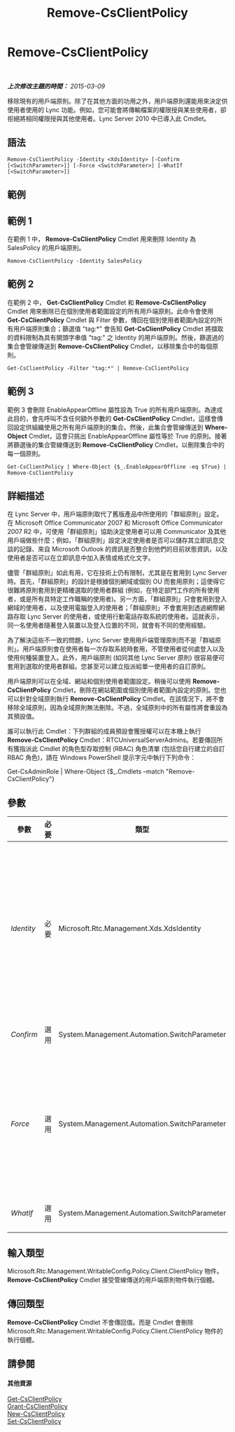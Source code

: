 ﻿---
title: Remove-CsClientPolicy
TOCTitle: Remove-CsClientPolicy
ms:assetid: 2beb1557-8397-493e-be87-910ce01ba8f5
ms:mtpsurl: https://technet.microsoft.com/zh-tw/library/Gg425772(v=OCS.15)
ms:contentKeyID: 49290438
ms.date: 08/10/2015
mtps_version: v=OCS.15
ms.translationtype: HT
---

# Remove-CsClientPolicy

 

_**上次修改主題的時間：** 2015-03-09_

移除現有的用戶端原則。除了在其他方面的功用之外，用戶端原則還能用來決定供使用者使用的 Lync 功能。例如，您可能會將傳輸檔案的權限授與某些使用者，卻拒絕將相同權限授與其他使用者。Lync Server 2010 中已導入此 Cmdlet。

## 語法

    Remove-CsClientPolicy -Identity <XdsIdentity> [-Confirm [<SwitchParameter>]] [-Force <SwitchParameter>] [-WhatIf [<SwitchParameter>]]

## 範例

## 範例 1

在範例 1 中， **Remove-CsClientPolicy** Cmdlet 用來刪除 Identity 為 SalesPolicy 的用戶端原則。

    Remove-CsClientPolicy -Identity SalesPolicy

## 範例 2

在範例 2 中， **Get-CsClientPolicy** Cmdlet 和 **Remove-CsClientPolicy** Cmdlet 用來刪除已在個別使用者範圍設定的所有用戶端原則。此命令會使用 **Get-CsClientPolicy** Cmdlet 與 Filter 參數，傳回在個別使用者範圍內設定的所有用戶端原則集合；篩選值 "tag:\*" 會告知 **Get-CsClientPolicy** Cmdlet 將擷取的資料限制為具有開頭字串值 "tag:" 之 Identity 的用戶端原則。然後，篩選過的集合會管線傳送到 **Remove-CsClientPolicy** Cmdlet，以移除集合中的每個原則。

    Get-CsClientPolicy -Filter "tag:*" | Remove-CsClientPolicy

## 範例 3

範例 3 會刪除 EnableAppearOffline 屬性設為 True 的所有用戶端原則。為達成此目的，會先呼叫不含任何額外參數的 **Get-CsClientPolicy** Cmdlet，這樣會傳回設定供組織使用之所有用戶端原則的集合。然後，此集合會管線傳送到 **Where-Object** Cmdlet，這會只挑出 EnableAppearOffline 屬性等於 True 的原則。接著將篩選後的集合管線傳送到 **Remove-CsClientPolicy** Cmdlet，以刪除集合中的每一個原則。

    Get-CsClientPolicy | Where-Object {$_.EnableAppearOffline -eq $True} | Remove-CsClientPolicy

## 詳細描述

在 Lync Server 中，用戶端原則取代了舊版產品中所使用的「群組原則」設定。在 Microsoft Office Communicator 2007 和 Microsoft Office Communicator 2007 R2 中，可使用「群組原則」協助決定使用者可以用 Communicator 及其他用戶端做些什麼；例如，「群組原則」設定決定使用者是否可以儲存其立即訊息交談的記錄、來自 Microsoft Outlook 的資訊是否整合到他們的目前狀態資訊，以及使用者是否可以在立即訊息中加入表情或格式化文字。

儘管「群組原則」如此有用，它在技術上仍有限制，尤其是在套用到 Lync Server 時。首先，「群組原則」的設計是根據個別網域或個別 OU 而套用原則；這使得它很難將原則套用到更精確選取的使用者群組 (例如，在特定部門工作的所有使用者，或是所有具特定工作職稱的使用者)。另一方面，「群組原則」只會套用到登入網域的使用者，以及使用電腦登入的使用者；「群組原則」不會套用到透過網際網路存取 Lync Server 的使用者，或使用行動電話存取系統的使用者。這就表示，同一名使用者隨著登入裝置以及登入位置的不同，就會有不同的使用經驗。

為了解決這些不一致的問題，Lync Server 使用用戶端管理原則而不是「群組原則」。用戶端原則會在使用者每一次存取系統時套用，不管使用者從何處登入以及使用何種裝置登入。此外，用戶端原則 (如同其他 Lync Server 原則) 很容易便可套用到選取的使用者群組。您甚至可以建立指派給單一使用者的自訂原則。

用戶端原則可以在全域、網站和個別使用者範圍設定。稍後可以使用 **Remove-CsClientPolicy** Cmdlet，刪除在網站範圍或個別使用者範圍內設定的原則。您也可以針對全域原則執行 **Remove-CsClientPolicy** Cmdlet。在該情況下，將不會移除全域原則，因為全域原則無法刪除。不過，全域原則中的所有屬性將會重設為其預設值。

誰可以執行此 Cmdlet：下列群組的成員預設會獲授權可以在本機上執行 **Remove-CsClientPolicy** Cmdlet：RTCUniversalServerAdmins。若要傳回所有獲指派此 Cmdlet 的角色型存取控制 (RBAC) 角色清單 (包括您自行建立的自訂 RBAC 角色)，請在 Windows PowerShell 提示字元中執行下列命令：

Get-CsAdminRole | Where-Object {$\_.Cmdlets –match "Remove-CsClientPolicy"}

## 參數


<table>
<colgroup>
<col style="width: 25%" />
<col style="width: 25%" />
<col style="width: 25%" />
<col style="width: 25%" />
</colgroup>
<thead>
<tr class="header">
<th>參數</th>
<th>必要</th>
<th>類型</th>
<th>說明</th>
</tr>
</thead>
<tbody>
<tr class="odd">
<td><p><em>Identity</em></p></td>
<td><p>必要</p></td>
<td><p>Microsoft.Rtc.Management.Xds.XdsIdentity</p></td>
<td><p>要移除之用戶端原則的唯一識別碼。若要「移除」全域原則，請使用下列語法：-Identity global。(請注意，無法實際移除全域原則。而是將該原則中的所有屬性重設為其預設值)。若要移除網站原則，請使用類似下列的語法：-Identity &quot;site:Redmond&quot;。若要移除個別使用者原則，請使用類似下列的語法：-Identity &quot;SalesDepartmentPolicy&quot;。在指定原則 Identity 時不能使用萬用字元。</p></td>
</tr>
<tr class="even">
<td><p><em>Confirm</em></p></td>
<td><p>選用</p></td>
<td><p>System.Management.Automation.SwitchParameter</p></td>
<td><p>在執行命令前先提示確認。</p></td>
</tr>
<tr class="odd">
<td><p><em>Force</em></p></td>
<td><p>選用</p></td>
<td><p>System.Management.Automation.SwitchParameter</p></td>
<td><p>如果此參數已經存在，即使原則目前已指派給至少一個使用者，也將會遭到自動移除。若未指定此參數，則 <strong>Remove-CsClientPolicy</strong> Cmdlet 就不會自動移除已指派給至少一個使用者的個別使用者原則。但是會顯示一個確認提示，詢問您是否確定要移除該原則。您必須回答是 (按下 Y 鍵)，命令才會繼續並移除該原則。</p></td>
</tr>
<tr class="even">
<td><p><em>WhatIf</em></p></td>
<td><p>選用</p></td>
<td><p>System.Management.Automation.SwitchParameter</p></td>
<td><p>說明執行命令時若不實際執行命令的後果。</p></td>
</tr>
</tbody>
</table>


## 輸入類型

Microsoft.Rtc.Management.WritableConfig.Policy.Client.ClientPolicy 物件。**Remove-CsClientPolicy** Cmdlet 接受管線傳送的用戶端原則物件執行個體。

## 傳回類型

**Remove-CsClientPolicy** Cmdlet 不會傳回值。而是 Cmdlet 會刪除 Microsoft.Rtc.Management.WritableConfig.Policy.Client.ClientPolicy 物件的執行個體。

## 請參閱

#### 其他資源

[Get-CsClientPolicy](get-csclientpolicy.md)  
[Grant-CsClientPolicy](grant-csclientpolicy.md)  
[New-CsClientPolicy](new-csclientpolicy.md)  
[Set-CsClientPolicy](set-csclientpolicy.md)

